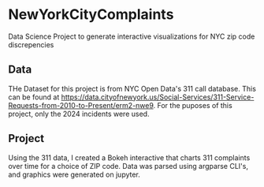 # NewYorkCityComplaints
Data Science Project to generate interactive visualizations for NYC zip code discrepencies

## Data
THe Dataset for this project is from NYC Open Data's 311 call database. This can be found at https://data.cityofnewyork.us/Social-Services/311-Service-Requests-from-2010-to-Present/erm2-nwe9. For the puposes of this project, only the 2024 incidents were used.

## Project
Using the 311 data, I created a Bokeh interactive that charts 311 complaints over time for a choice of ZIP code. Data was parsed using argparse CLI's, and graphics were generated on jupyter.
